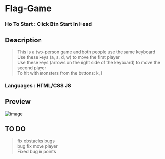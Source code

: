 # Flag-Game
### Ho To Start : Click Btn Start In Head
## Description
> This is a two-person game and both people use the same keyboard <br>
> Use these keys (a, s, d, w) to move the first player <br>
> Use these keys (arrows on the right side of the keyboard) to move the second player <br>
> To hit with monsters from the buttons: k, l

### Languages : HTML/CSS JS 
## Preview
![image](https://github.com/KmohadeseK/Flag-Game/assets/127238863/0edd7bfd-8c19-44ce-9939-37c27849b798)

## TO DO 
> fix obstacles bugs <br>
> bug fix move player <br>
> Fixed bug in points <br>
